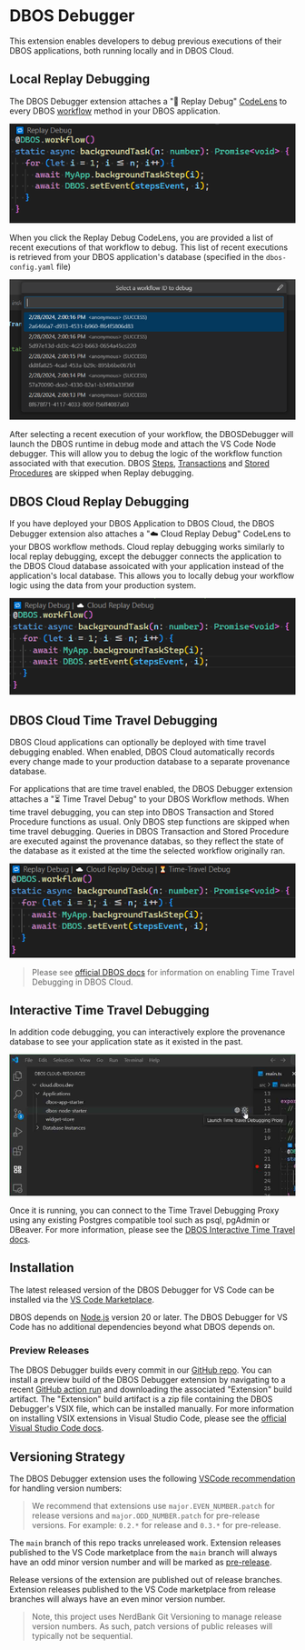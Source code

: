 # DBOS Debugger

This extension enables developers to debug previous executions of their DBOS applications, both running locally and in DBOS Cloud.

## Local Replay Debugging

The DBOS Debugger extension attaches a "🔁 Replay Debug" 
[CodeLens](https://code.visualstudio.com/blogs/2017/02/12/code-lens-roundup)
to every DBOS [workflow](https://docs.dbos.dev/tutorials/workflow-tutorial) method in your DBOS application.

![DBOS Local Replay CodeLens Screenshot](images/local-replay-code-lens.png)

When you click the Replay Debug CodeLens, you are provided a list of recent executions of that workflow to debug.
This list of recent executions is retrieved from your DBOS application's database (specified in the `dbos-config.yaml` file)

![DBOS Time Travel Workflow ID picker](images/ttdbg-wfid-quick-pick.png)

After selecting a recent execution of your workflow, the DBOSDebugger will launch the DBOS runtime in debug mode and attach the VS Code Node debugger. 
This will allow you to debug the logic of the workflow function associated with that execution.
DBOS [Steps](https://docs.dbos.dev/typescript/tutorials/step-tutorial), [Transactions](https://docs.dbos.dev/typescript/tutorials/transaction-tutorial)
and [Stored Procedures](https://docs.dbos.dev/typescript/tutorials/stored-proc-tutorial) are skipped when Replay debugging.

## DBOS Cloud Replay Debugging

If you have deployed your DBOS Application to DBOS Cloud, the DBOS Debugger extension also attaches a "☁️ Cloud Replay Debug" CodeLens to your DBOS workflow methods.
Cloud replay debugging works similarly to local replay debugging, except the debugger connects the application to the DBOS Cloud database assoicated with your application instead of the application's local database.
This allows you to locally debug your workflow logic using the data from your production system. 

![DBOS Cloud Replay CodeLens Screenshot](images/cloud-replay-code-lens.png)

## DBOS Cloud Time Travel Debugging 

DBOS Cloud applications can optionally be deployed with time travel debugging enabled.
When enabled, DBOS Cloud automatically records every change made to your production database to a separate provenance database.

For applications that are time travel enabled, the DBOS Debugger extension attaches a "⏳ Time Travel Debug" to your DBOS Workflow methods.
When time travel debugging, you can step into DBOS Transaction and Stored Procedure functions as usual. 
Only DBOS step functions are skipped when time travel debugging. 
Queries in DBOS Transaction and Stored Procedure are executed against the provenance databas, so they reflect the state of the database as it existed at the time the selected workflow originally ran.

![DBOS Time Travel CodeLens Screenshot](images/tt-debug-code-lens.png)

> Please see [official DBOS docs](https://docs.dbos.dev/cloud-tutorials/cloud-cli#dbos-cloud-app-deploy) for information on enabling Time Travel Debugging in DBOS Cloud.

## Interactive Time Travel Debugging

In addition code debugging, you can interactively explore the provenance database to see your application state as it existed in the past.

![Launch DBOS Time Travel Debugging Proxy Screenshot](images/launch-tt-proxy.png)

Once it is running, you can connect to the Time Travel Debugging Proxy using any existing Postgres compatible tool such as psql, pgAdmin or DBeaver.
For more information, please see the [DBOS Interactive Time Travel docs](https://docs.dbos.dev/cloud-tutorials/interactive-timetravel).

## Installation

The latest released version of the DBOS Debugger for VS Code can be installed via the 
[VS Code Marketplace](https://marketplace.visualstudio.com/publishers/dbos-inc). 

DBOS depends on [Node.js](https://nodejs.org/) version 20 or later. 
The DBOS Debugger for VS Code has no additional dependencies beyond what DBOS depends on.

### Preview Releases

The DBOS Debugger builds every commit in our [GitHub repo](https://github.com/dbos-inc/ttdbg-extension).
You can install a preview build of the DBOS Debugger extension by navigating to a recent 
[GitHub action run](https://github.com/dbos-inc/ttdbg-extension/actions/workflows/on_push.yml)
and downloading the associated "Extension" build artifact. 
The "Extension" build artifact is a zip file containing the DBOS Debugger's VSIX file, which can be installed manually.
For more information on installing VSIX extensions in Visual Studio Code, please see the
[official Visual Studio Code docs](https://code.visualstudio.com/docs/editor/extension-gallery#_install-from-a-vsix).

## Versioning Strategy

The DBOS Debugger extension uses the following
[VSCode recommendation](https://code.visualstudio.com/api/working-with-extensions/publishing-extension#prerelease-extensions)
for handling version numbers:

> We recommend that extensions use `major.EVEN_NUMBER.patch` for release versions and 
> `major.ODD_NUMBER.patch` for pre-release versions. 
> For example: `0.2.*` for release and `0.3.*` for pre-release.

The `main` branch of this repo tracks unreleased work.
Extension releases published to the VS Code marketplace from the `main` branch will always have an odd minor version number and will be marked as 
[pre-release](https://code.visualstudio.com/api/working-with-extensions/publishing-extension#prerelease-extensions).

Release versions of the extension are published out of release branches.
Extension releases published to the VS Code marketplace from release branches will always have an even minor version number.

> Note, this project uses NerdBank Git Versioning to manage release version numbers.
> As such, patch versions of public releases will typically not be sequential. 
